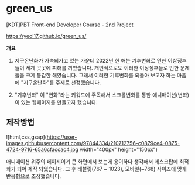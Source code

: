 # green_us

[KDT]PBT Front-end Developer Course - 2nd Project

https://yeol17.github.io/green_us/

**개요**

1. 지구온난화가 가속되가고 있는 가운데
2022년 한 해는 기후변화로 인한 이상징후들이 세계 곳곳에 피해를 끼쳤습니다.
개인적으로도 이러한 이상징후들로 인한 문제들을 크게 통감한 해였습니다.
그래서 이러한 기후변화를 되돌아 보고자 하는 마음에 "지구온난화"를 주제로 선정했습니다.

2. "기후변화" 이 "변화"라는 키워드에 주목해서 스크롤변화를 통한 애니매이션(변화)이 있는 웹페이지를 만들고자 했습니다.

## 제작방법

![html,css,gsap](https://user-images.githubusercontent.com/97844334/210712756-c0879ce4-0875-4724-9716-65a6cfaccac4.jpg width="400px" height="150px")

애니매이션 위주의 페이지이기 큰 화면에서 보는게 용이하다 생각해서 데스크탑에 최적화가 되어 제작 되었습니다.
그 후 태블릿(767 ~ 1023), 모바일(~768) 사이즈에 맞게 반응형으로 조정했습니다.
